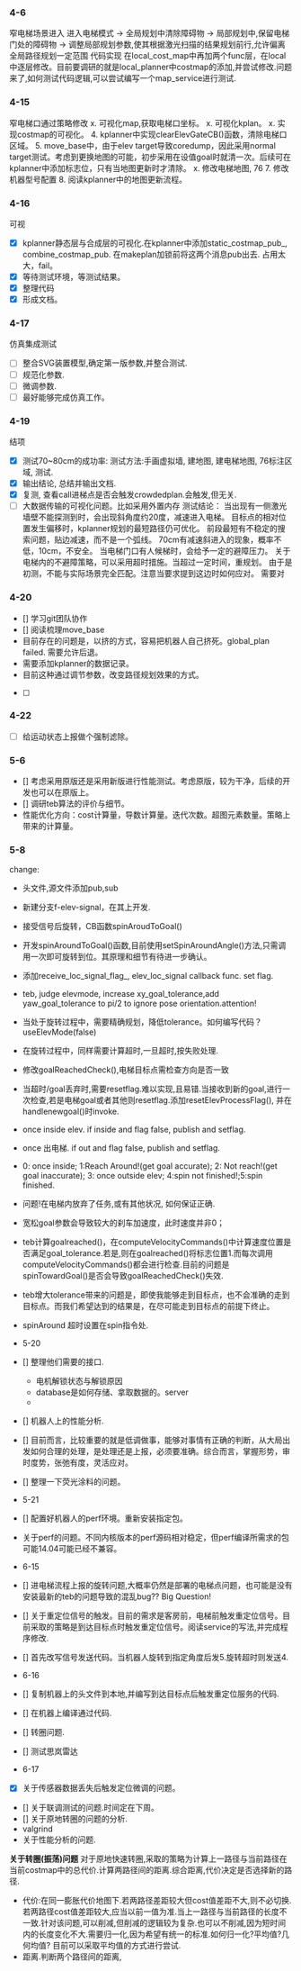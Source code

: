 ### 4-6
窄电梯场景进入
进入电梯模式 -> 全局规划中清除障碍物 -> 局部规划中,保留电梯门处的障碍物 -> 调整局部规划参数,使其根据激光扫描的结果规划前行,允许偏离全局路径规划一定范围
代码实现
在local_cost_map中再加两个func层，在local中逐层修改。目前要调研的就是local_planner中costmap的添加,并尝试修改.问题来了,如何测试代码逻辑,可以尝试编写一个map_service进行测试.

### 4-15
窄电梯口通过策略修改
x. 可视化map,获取电梯口坐标。
x. 可视化kplan。
x. 实现costmap的可视化。
4. kplanner中实现clearElevGateCB()函数，清除电梯口区域。
5. move_base中，由于elev target导致coredump，因此采用normal target测试。考虑到更换地图的可能，初步采用在设值goal时就清一次。后续可在kplanner中添加标志位，只有当地图更新时才清除。
x. 修改电梯地图, 76
7. 修改机器型号配置
8. 阅读kplanner中的地图更新流程。

### 4-16
可视
- [x] kplanner静态层与合成层的可视化.在kplanner中添加static_costmap_pub_, combine_costmap_pub. 在makeplan加锁前将这两个消息pub出去.
占用太大，fail。
- [x] 等待测试环境，等测试结果。
- [x] 整理代码
- [x] 形成文档。

### 4-17
仿真集成测试
- [ ] 整合SVG装置模型,确定第一版参数,并整合测试.
- [ ] 规范化参数.
- [ ] 微调参数.
- [ ] 最好能够完成仿真工作。

### 4-19
结项
- [x] 测试70~80cm的成功率:
测试方法:手画虚拟墙, 建地图, 建电梯地图, 76标注区域, 测试.
- [x] 输出结论, 总结并输出文档.
- [x] 复测, 查看call进梯点是否会触发crowdedplan.会触发,但无关.
- [ ] 大数据传输的可视化问题。比如采用外置内存
测试结论：
当出现有一侧激光墙壁不能探测到时，会出现斜角度约20度，减速进入电梯。
目标点的相对位置发生偏移时，kplanner规划的最短路径仍可优化。
前段最短有不稳定的搜索问题，贴边减速，而不是一个弧线。
70cm有减速斜进入的现象，概率不低，10cm，不安全。
当电梯门口有人候梯时，会给予一定的避障压力。
关于电梯内的不避障策略，可以采用超时措施。当超过一定时间，重规划。
由于是初测，不能与实际场景完全匹配。注意当要求提到这边时如何应对。
需要对

### 4-20
- [] 学习git团队协作
- [] 阅读梳理move_base
- 目前存在的问题是，以挤的方式，容易把机器人自己挤死。global_plan failed.
需要允许后退。
- 需要添加kplanner的数据记录。
- 目前这种通过调节参数，改变路径规划效果的方式。
- [ ] 

### 4-22
- [ ] 给运动状态上报做个强制滤除。

### 5-6
- [] 考虑采用原版还是采用新版进行性能测试。考虑原版，较为干净，后续的开发也可以在原版上。
- [] 调研teb算法的评价与细节。
- 性能优化方向：cost计算量，导数计算量。迭代次数。超图元素数量。策略上带来的计算量。

### 5-8
change:
- 头文件,源文件添加pub,sub
- 新建分支f-elev-signal，在其上开发.
- 接受信号后旋转，CB函数spinAroudToGoal()
- 开发spinAroundToGoal()函数,目前使用setSpinAroundAngle()方法,只需调用一次即可旋转到位。其原理和细节有待进一步确认。
- 添加receive_loc_signal_flag_, elev_loc_signal callback func. set flag.
- teb, judge elevmode, increase xy_goal_tolerance,add yaw_goal_tolerance to pi/2 to ignore pose orientation.attention!
- 当处于旋转过程中，需要精确规划，降低tolerance。如何编写代码？useElevMode(false)
- 在旋转过程中，同样需要计算超时,一旦超时,按失败处理.
- 修改goalReachedCheck(),电梯目标点需检查方向是否一致
- 当超时/goal丢弃时,需要resetflag.难以实现,且易错.当接收到新的goal,进行一次检查,若是电梯goal或者其他则resetflag.添加resetElevProcessFlag(), 并在handlenewgoal()时invoke.
- once inside elev. if inside and flag false, publish and setflag.
- once 出电梯. if out and flag false, publish and setflag.
- 0: once inside; 1:Reach Around!(get goal accurate); 2: Not reach!(get goal inaccurate); 3: once outside elev; 4:spin not finished!;5:spin finished.
- 问题!在电梯内放弃了任务,或有其他状况, 如何保证正确.
- 宽松goal参数会导致较大的刹车加速度，此时速度并非0；
- teb计算goalreached()，在computeVelocityCommands()中计算速度位置是否满足goal_tolerance.若是,则在goalreached()将标志位置1.而每次调用computeVelocityCommands()都会进行检查.目前的问题是spinTowardGoal()是否会导致goalReachedCheck()失效.
- teb增大tolerance带来的问题是，即使我能够走到目标点，也不会准确的走到目标点。而我们希望达到的结果是，在尽可能走到目标点的前提下终止。
- spinAround 超时设置在spin指令处. 

- 5-20
- [] 整理他们需要的接口.
	- 电机解锁状态与解锁原因
	- database是如何存储、拿取数据的。server
	- 
- [] 机器人上的性能分析.
- [] 目前而言，比较重要的就是低调做事，能够对事情有正确的判断，从大局出发如何合理的处理，是处理还是上报，必须要准确。综合而言，掌握形势，审时度势，张弛有度，灵活应对。
- [] 整理一下荧光涂料的问题。

- 5-21
- [] 配置好机器人的perf环境。重新安装指定包。
- 关于perf的问题。不同内核版本的perf源码相对稳定，但perf编译所需求的包可能14.04可能已经不兼容。

- 6-15
- [] 进电梯流程上报的旋转问题,大概率仍然是部署的电梯点问题，也可能是没有安装最新的teb的问题导致的混乱bug?? Big Question!
- [] 关于重定位信号的触发。目前的需求是客房前，电梯前触发重定位信号。目前采取的策略是到达目标点时触发重定位信号。阅读service的写法,并完成程序修改.
- [] 首先改写信号发送代码。当机器人旋转到指定角度后发5.旋转超时则发送4.

- 6-16
- [] 复制机器上的头文件到本地,并编写到达目标点后触发重定位服务的代码.
- [] 在机器上编译通过代码.
- [] 转圈问题.
- [] 测试思岚雷达

- 6-17
- [x] 关于传感器数据丢失后触发定位微调的问题。
- [] 关于联调测试的问题.时间定在下周。
- [] 关于原地转圈的问题的分析.
- valgrind
- 关于性能分析的问题.

**关于转圈(振荡)问题**
对于原地快速转圈,采取的策略为计算上一路径与当前路径在当前costmap中的总代价.计算两路径间的距离.综合距离,代价决定是否选择新的路径.
- 代价:在同一膨胀代价地图下.若两路径差距较大但cost值差距不大,则不必切换.若两路径cost值差距较大,应当以前一值为准.当上一路径与当前路径的长度不一致.针对该问题,可以削减,但削减的逻辑较为复杂.也可以不削减,因为短时间内的长度变化不大.需要归一化,因为希望有统一的标准.如何归一化?平均值?几何均值? 目前可以采取平均值的方式进行尝试.
- 距离.判断两个路径间的距离,